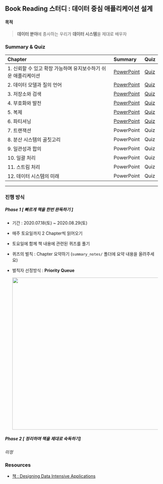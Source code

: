 ## Book Reading 스터디 : 데이터 중심 애플리케이션 설계

#### **목적**

> **데이터 분야**에 종사하는 우리가 **데이터 시스템**을 제대로 배우자

### Summary & Quiz

| Chapter  | Summary  |  Quiz  |
| :-----   | :-----   | :----  |
| 1.  신뢰할 수 있고 확장 가능하며 유지보수하기 쉬운 애플리케이션 | [PowerPoint](https://github.com/data-system-wiki/designing-data-intensive-applications/blob/master/resources/chapter%201%20summary.pptx) | [Quiz](https://forms.gle/s28yC7jdSJGoQgxD6) |
| 2. 데이터 모델과 질의 언어  | [PowerPoint](https://github.com/data-system-wiki/designing-data-intensive-applications/blob/master/resources/chapter%202%20summary.pptx) | [Quiz](https://forms.gle/QSNVRhdDCtFaU3Cd7) |
| 3. 저장소와 검색 | [PowerPoint](https://github.com/data-system-wiki/designing-data-intensive-applications/blob/master/resources/chapter%203%20summary.pptx)  | [Quiz](https://forms.gle/yoT5ZyPTDao1sZgS8) |
| 4. 부호화와 발전 | [PowerPoint](https://github.com/data-system-wiki/designing-data-intensive-applications/blob/master/resources/chapter%204%20summary.pptx) | [Quiz](https://forms.gle/nu6udEJk9XWBUE9a8) |
| 5. 복제  | [PowerPoint](https://github.com/data-system-wiki/designing-data-intensive-applications/blob/master/resources/chapter%205%20summary.pptx)  | [Quiz](https://forms.gle/NKiJHUFmhBXR8HXB8) |
| 6. 파티셔닝 | [PowerPoint](https://github.com/data-system-wiki/designing-data-intensive-applications/blob/master/resources/chapter%206%20summary.pptx) | [Quiz](https://forms.gle/qxyyszQa59gbGW5MA)|
| 7. 트랜잭션 | PowerPoint | Quiz |
| 8. 분산 시스템의 골칫고리 | PowerPoint | Quiz |
| 9. 일관성과 합의 | PowerPoint | Quiz |
| 10. 일괄 처리 | PowerPoint | Quiz |
| 11. 스트림 처리 | PowerPoint | Quiz |
| 12. 데이터 시스템의 미래 | PowerPoint | Quiz |
----

### **진행 방식**

##### Phase 1 [ 빠르게 책을 한번 완독하기 ]
- 기간 : 2020.07.18(토) ~ 2020.08.29(토)
- 매주 토요일까지 2 Chapter씩 읽어오기
- 토요일에 함께 책 내용에 관련된 퀴즈를 풀기
- 퀴즈의 벌칙 : Chapter 요약하기 (`summary_notes/` 폴더에 요약 내용을 올려주세요)
- 벌칙자 선정방식 : **Priority Queue**

    <img src="https://imgur.com/yQBChJ4.png" width="500">

##### Phase 2 [ 정리하며 책을 제대로 숙독하기]

  *미정*


### Resources

* [책 : Designing Data Intensive Applications](https://github.com/data-system-wiki/designing-data-intensive-applications/blob/master/resources/Designing%20Data%20Intensive%20Applications.pdf)

